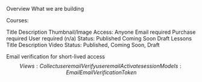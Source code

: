 Overview
What we are building

Courses:

Title
Description
Thumbnail/Image
Access:
    Anyone
    Email required
    Purchase required
    User required (n/a)
Status:
    Published
    Coming Soon
    Draft
Lessons
    Title
    Description
    Video
    Status: Published, Coming Soon, Draft


Email verification for short-lived access
$$
    Views:
        Collect user email
        Verify user email
            Activate session
    Models:
        Email
        EmailVerificationToken
$$